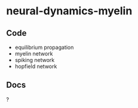 # neural-dynamics-myelin

## Code

- equilibrium propagation
- myelin network
- spiking network
- hopfield network


## Docs

?
